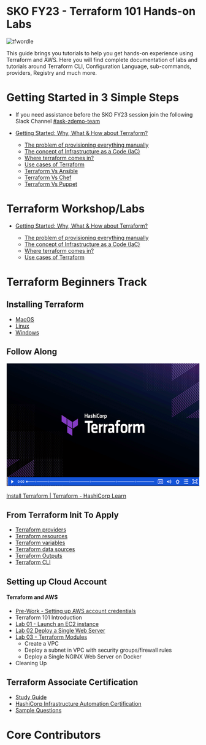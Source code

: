 # SKO FY23 - Terraform 101 Hands-on Labs

![tfwordle](https://github.com/zscaler-bd-sa/terraform-se-skofy23/blob/master/images/tfwordle.png)

This guide brings you tutorials to help you get hands-on experience using Terraform and AWS. Here you will find complete documentation of labs and tutorials around Terraform CLI, Configuration Language, sub-commands, providers, Registry and much more.

#  Getting Started in 3 Simple Steps

- If you need assistance before the SKO FY23 session join the following Slack Channel [#ask-zdemo-team](https://zscaler.slack.com/archives/C02R4AHKNEQ)

- [Getting Started: Why, What & How about Terraform?](getting-started/README.md)

   - [The problem of provisioning everything manually](getting-started/the-problem.md)
   - [The concept of Infrastructure as a Code (IaC)](getting-started/iac.md)
   - [Where terraform comes in?](getting-started/terraform.md)
   - [Use cases of Terraform](getting-started/use-cases.md)
   - [Terraform Vs Ansible](https://www.youtube.com/watch?v=rx4Uh3jv1cA)
   - [Terraform Vs Chef](https://www.ibm.com/cloud/blog/chef-ansible-puppet-terraform)
   - [Terraform Vs Puppet](https://www.ibm.com/cloud/blog/chef-ansible-puppet-terraform)

# Terraform Workshop/Labs

- [Getting Started: Why, What & How about Terraform?](getting-started/README.md)

   - [The problem of provisioning everything manually](getting-started/the-problem.md)
   - [The concept of Infrastructure as a Code (IaC)](getting-started/iac.md)
   - [Where terraform comes in?](getting-started/terraform.md)
   - [Use cases of Terraform](getting-started/use-cases.md)


# Terraform Beginners Track

## Installing Terraform

  - [MacOS](https://github.com/zscaler-bd-sa/terraform-se-skofy23/blob/master/beginners/installation/mac/README.md)
  - [Linux](https://github.com/zscaler-bd-sa/terraform-se-skofy23/tree/master/beginners/installation/linux)
  - [Windows](https://github.com/zscaler-bd-sa/terraform-se-skofy23/tree/master/beginners/installation/windows)

## Follow Along

<p><a href="https://learn.hashicorp.com/tutorials/terraform/install-cli?in=terraform%2Faws-get-started&amp;wvideo=r3yytnk1pr"><img src="./images/terraform-installation-logo.png?image_play_button_size=2x&amp;image_crop_resized=960x540&amp;image_play_button=1&amp;image_play_button_color=1563ffe0" width="500" height="500" style="width: 520px; height: 320px;"></a></p><p><a href="https://learn.hashicorp.com/tutorials/terraform/install-cli?in=terraform%2Faws-get-started&amp;wvideo=r3yytnk1pr">Install Terraform | Terraform - HashiCorp Learn</a></p>

## From Terraform Init To Apply

  - [Terraform providers](https://github.com/zscaler-bd-sa/terraform-se-skofy23/blob/master/beginners/providers/Terraform_Providers.md)
  - [Terraform resources](https://github.com/zscaler-bd-sa/terraform-se-skofy23/blob/master/beginners/resources/Terraform_Resources.md)
  - [Terraform variables](https://www.terraform.io/language/values/variables)
  - [Terraform data sources](https://www.terraform.io/language/data-sources)
  - [Terraform Outputs](https://www.terraform.io/language/values/outputs)
  - [Terraform CLI](https://www.terraform.io/cli/commands)

## Setting up Cloud Account

#### Terraform and AWS

  - [Pre-Work - Setting up AWS account credentials](https://www.loom.com/share/d7079148d10343da92b8398b077b4b5a)
  - Terraform 101 Introduction
  - [Lab 01 - Launch an EC2 instance](https://github.com/zscaler-bd-sa/terraform-se-skofy23/tree/master/beginners/aws/lab01-terraform)
  - [Lab 02 Deploy a Single Web Server](https://github.com/zscaler-bd-sa/terraform-se-skofy23/tree/master/beginners/aws/lab02-terraform)
  - [Lab 03 - Terraform Modules](https://github.com/zscaler-bd-sa/terraform-se-skofy23/tree/master/beginners/aws/lab03-terraform)
    - Create a VPC
    - Deploy a subnet in VPC with security groups/firewall  rules
    - Deploy a Single NGINX Web Server on Docker
  - Cleaning Up

## Terraform Associate Certification

- [Study Guide](https://learn.hashicorp.com/terraform/certification/terraform-associate-study-guide) <br>
- [HashiCorp Infrastructure Automation Certification](https://www.hashicorp.com/certification/terraform-associate/)<br>
- [Sample Questions](https://learn.hashicorp.com/terraform/certification/terraform-associate-sample-questions)<br>

# Core Contributors
